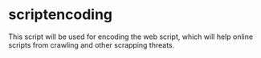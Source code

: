# scriptencoding
This script will be used for encoding the web script, which will help online scripts from crawling and other scrapping threats.
